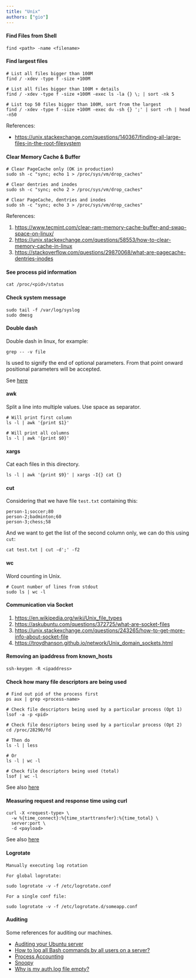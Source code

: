 ```yaml
---
title: "Unix"
authors: ["gio"]
---
```


#### Find Files from Shell

```
find <path> -name <filename>
```

#### Find largest files

```
# List all files bigger than 100M
find / -xdev -type f -size +100M

# List all files bigger than 100M + details
find / -xdev -type f -size +100M -exec ls -la {} \; | sort -nk 5

# List top 50 files bigger than 100M, sort from the largest
find / -xdev -type f -size +100M -exec du -sh {} ';' | sort -rh | head -n50
```

References:
- https://unix.stackexchange.com/questions/140367/finding-all-large-files-in-the-root-filesystem

#### Clear Memory Cache & Buffer

```
# Clear PageCache only (OK in production)
sudo sh -c "sync; echo 1 > /proc/sys/vm/drop_caches"

# Clear dentries and inodes
sudo sh -c "sync; echo 2 > /proc/sys/vm/drop_caches"

# Clear PageCache, dentries and inodes
sudo sh -c "sync; echo 3 > /proc/sys/vm/drop_caches"
```

References:

1. https://www.tecmint.com/clear-ram-memory-cache-buffer-and-swap-space-on-linux/
2. https://unix.stackexchange.com/questions/58553/how-to-clear-memory-cache-in-linux
3. https://stackoverflow.com/questions/29870068/what-are-pagecache-dentries-inodes

#### See process pid information

```
cat /proc/<pid>/status
```

#### Check system message

```
sudo tail -f /var/log/syslog
sudo dmesg
```

#### Double dash

Double dash in linux, for example:

`grep -- -v file`

Is used to signify the end of optional parameters. From that point onward positional parameters will be accepted.

See [here](https://unix.stackexchange.com/questions/11376/what-does-double-dash-mean-also-known-as-bare-double-dash)

#### awk

Split a line into multiple values. Use space as separator.

```
# Will print first column
ls -l | awk '{print $1}'

# Will print all columns
ls -l | awk '{print $0}'
```

#### xargs

Cat each files in this directory.

```
ls -l | awk '{print $9}' | xargs -I{} cat {}
```

#### cut

Considering that we have file `test.txt` containing this:

```
person-1;soccer;80
person-2;badminton;60
person-3;chess;58
```

And we want to get the list of the second column only, we can do this using `cut`:

```
cat test.txt | cut -d';' -f2
```

#### wc

Word counting in Unix.

```
# Count number of lines from stdout
sudo ls | wc -l
```

#### Communication via Socket

1. https://en.wikipedia.org/wiki/Unix_file_types
2. https://askubuntu.com/questions/372725/what-are-socket-files
3. https://unix.stackexchange.com/questions/243265/how-to-get-more-info-about-socket-file
4. https://troydhanson.github.io/network/Unix_domain_sockets.html

#### Removing an ipaddress from known_hosts

```
ssh-keygen -R <ipaddress>
```

#### Check how many file descriptors are being used

```
# Find out pid of the process first
ps aux | grep <process-name>

# Check file descriptors being used by a particular process (Opt 1)
lsof -a -p <pid>

# Check file descriptors being used by a particular process (Opt 2)
cd /proc/28290/fd

# Then do
ls -l | less

# Or
ls -l | wc -l

# Check file descriptors being used (total)
lsof | wc -l
```

See also [here](https://www.cyberciti.biz/tips/linux-procfs-file-descriptors.html)

#### Measuring request and response time using curl

```
curl -X <request-type> \
  -w %{time_connect}:%{time_starttransfer}:%{time_total} \
  server:port \
  -d <payload>
```

See also [here](https://stackoverflow.com/questions/18215389/how-do-i-measure-request-and-response-times-at-once-using-curl)

#### Logrotate

```
Manually executing log rotation

For global logrotate:

sudo logrotate -v -f /etc/logrotate.conf

For a single conf file:

sudo logrotate -v -f /etc/logrotate.d/someapp.conf
```

#### Auditing

Some references for auditing our machines.

- [Auditing your Ubuntu server](http://www.tothenew.com/blog/auditing-your-ubuntu-servers/)
- [How to log all Bash commands by all users on a server?](https://askubuntu.com/questions/93566/how-to-log-all-bash-commands-by-all-users-on-a-server)
- [Process Accounting](https://www.linuxjournal.com/article/6144)
- [Snoopy](https://github.com/a2o/snoopy)
- [Why is my auth.log file empty?](https://serverfault.com/questions/896138/why-is-my-auth-log-file-empty)
